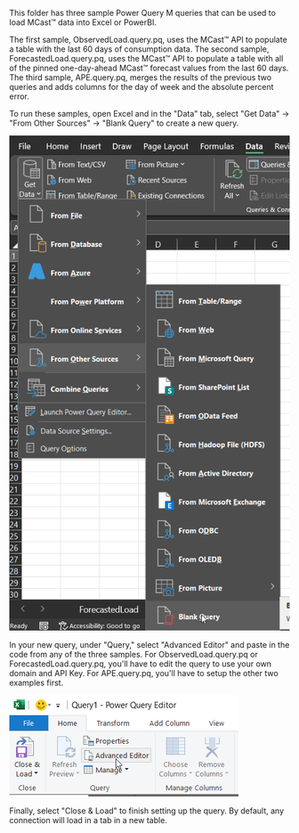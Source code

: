This folder has three sample Power Query M queries that can be used to load MCast™ data into Excel or PowerBI.

The first sample, ObservedLoad.query.pq, uses the MCast™ API to populate a table with the last 60 days of consumption data. The second sample, ForecastedLoad.query.pq, uses the MCast™ API to populate a table with all of the pinned one-day-ahead MCast™ forecast values from the last 60 days. The third sample, APE.query.pq, merges the results of the previous two queries and adds columns for the day of week and the absolute percent error.

To run these samples, open Excel and in the "Data" tab, select "Get Data" -> "From Other Sources" -> "Blank Query" to create a new query. 

![BlankQuery]

In your new query, under "Query," select "Advanced Editor" and paste in the code from any of the three samples. For ObservedLoad.query.pq or ForecastedLoad.query.pq, you'll have to edit the query to use your own domain and API Key. For APE.query.pq, you'll have to setup the other two examples first.

![AdvEditor]

Finally, select "Close & Load" to finish setting up the query. By default, any connection will load in a tab in a new table. 

[BlankQuery]: ../assets/BlankQuery.png "Create Blank Query"
[AdvEditor]: ../assets/AdvancedEditor.png "Advanced Editor"
